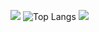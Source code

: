 ![](https://github-readme-stats.vercel.app/api?username=bitByte404&show_icons=true&theme=transparent)
![Top Langs](https://github-readme-stats.vercel.app/api/top-langs/?username=bitByte404&layout=compact&theme=tokyonight)
![](https://github-readme-activity-graph.cyclic.app/graph?username=bitByte404&theme=dracula)
